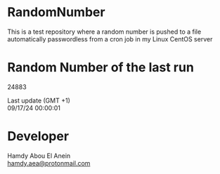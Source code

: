 # RandomNumber    
This is a test repository where a random number is pushed to a file automatically passwordless from a cron job in my Linux CentOS server    
# Random Number of the last run   
24883
      
Last update (GMT +1)    
09/17/24 00:00:01
# Developer    
Hamdy Abou El Anein   
hamdy.aea@protonmail.com
